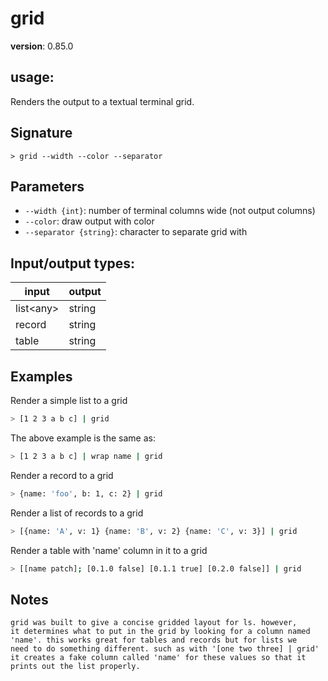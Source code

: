 # grid

**version**: 0.85.0

## **usage**:

Renders the output to a textual terminal grid.

## Signature

`> grid --width --color --separator`

## Parameters

- `--width {int}`: number of terminal columns wide (not output columns)
- `--color`: draw output with color
- `--separator {string}`: character to separate grid with

## Input/output types:

| input       | output |
| ----------- | ------ |
| list\<any\> | string |
| record      | string |
| table       | string |

## Examples

Render a simple list to a grid

```bash
> [1 2 3 a b c] | grid
```

The above example is the same as:

```bash
> [1 2 3 a b c] | wrap name | grid
```

Render a record to a grid

```bash
> {name: 'foo', b: 1, c: 2} | grid
```

Render a list of records to a grid

```bash
> [{name: 'A', v: 1} {name: 'B', v: 2} {name: 'C', v: 3}] | grid
```

Render a table with 'name' column in it to a grid

```bash
> [[name patch]; [0.1.0 false] [0.1.1 true] [0.2.0 false]] | grid
```

## Notes

```text
grid was built to give a concise gridded layout for ls. however,
it determines what to put in the grid by looking for a column named
'name'. this works great for tables and records but for lists we
need to do something different. such as with '[one two three] | grid'
it creates a fake column called 'name' for these values so that it
prints out the list properly.
```

